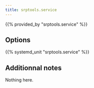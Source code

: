 ```yaml
---
title: srptools.service
---
```


{{% provided_by "srptools.service" %}}

## Options

{{% systemd_unit "srptools.service" %}}

## Additionnal notes

Nothing here.